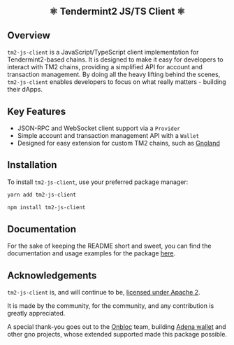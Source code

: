 <h2 align="center">⚛️ Tendermint2 JS/TS Client ⚛️</h2>

## Overview

`tm2-js-client` is a JavaScript/TypeScript client implementation for Tendermint2-based chains. It is designed to make it
easy for developers to interact with TM2 chains, providing a simplified API for account and transaction management. By
doing all the heavy lifting behind the scenes, `tm2-js-client` enables developers to focus on what really matters -
building their dApps.

## Key Features

- JSON-RPC and WebSocket client support via a `Provider`
- Simple account and transaction management API with a `Wallet`
- Designed for easy extension for custom TM2 chains, such as [Gnoland](https://gno.land)

## Installation

To install `tm2-js-client`, use your preferred package manager:

```bash
yarn add tm2-js-client
```

```bash
npm install tm2-js-client
```

## Documentation

For the sake of keeping the README short and sweet, you can find the documentation and usage examples
for the package [here](#).

## Acknowledgements

`tm2-js-client` is, and will continue to be, [licensed under Apache 2](LICENSE).

It is made by the community, for the community, and any contribution is greatly appreciated.

A special thank-you goes out to the [Onbloc](https://github.com/onbloc) team, building
[Adena wallet](https://github.com/onbloc/adena-wallet) and other gno projects, whose extended supported
made this package possible.
